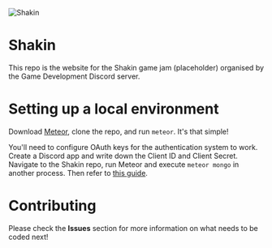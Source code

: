 ![Shakin](http://i.imgur.com/pzHjDXH.png)

# Shakin

This repo is the website for the Shakin game jam (placeholder) organised by the Game Development Discord server.

# Setting up a local environment

Download [Meteor](http://meteor.com), clone the repo, and run `meteor`. It's that simple!

You'll need to configure OAuth keys for the authentication system to work. Create a Discord app and write down the Client ID and Client Secret.
Navigate to the Shakin repo, run Meteor and execute `meteor mongo` in another process. Then refer to [this guide](https://guide.meteor.com/security.html#api-keys-oauth).

# Contributing

Please check the **Issues** section for more information on what needs to be coded next!